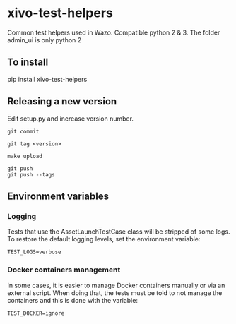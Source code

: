 # xivo-test-helpers

Common test helpers used in Wazo. Compatible python 2 & 3. The folder admin_ui is only python 2

## To install

pip install xivo-test-helpers


## Releasing a new version

Edit setup.py and increase version number.

    git commit

    git tag <version>

    make upload

    git push
    git push --tags


## Environment variables

### Logging

Tests that use the AssetLaunchTestCase class will be stripped of some logs. To restore the default logging levels, set the environment variable:

    TEST_LOGS=verbose

### Docker containers management

In some cases, it is easier to manage Docker containers manually or via an external script. When doing that, the tests must be told to not manage the containers and this is done with the variable:

    TEST_DOCKER=ignore
